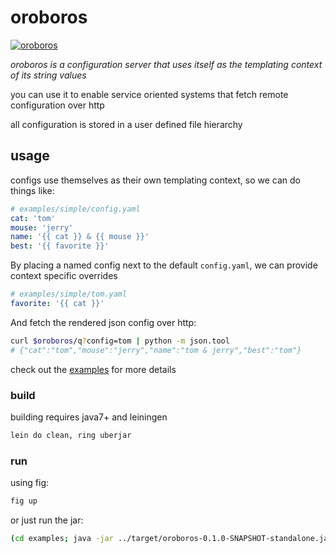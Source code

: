 # oroboros

[![oroboros](http://i.imgur.com/RL7v1G0.jpg)](#)

*oroboros is a configuration server that uses itself as the templating context of its string values*

you can use it to enable service oriented systems that fetch remote configuration over http

all configuration is stored in a user defined file hierarchy

## usage

configs use themselves as their own templating context, so we can do things like:

~~~yml
# examples/simple/config.yaml
cat: 'tom'
mouse: 'jerry'
name: '{{ cat }} & {{ mouse }}'
best: '{{ favorite }}'
~~~

By placing a named config next to the default `config.yaml`, we can provide context specific overrides

~~~yml
# examples/simple/tom.yaml
favorite: '{{ cat }}'
~~~

And fetch the rendered json config over http:

~~~sh
curl $oroboros/q?config=tom | python -m json.tool
# {"cat":"tom","mouse":"jerry","name":"tom & jerry","best":"tom"}
~~~

check out the [examples](examples) for more details

### build

building requires java7+ and leiningen

~~~sh
lein do clean, ring uberjar
~~~

### run

using fig:

~~~sh
fig up
~~~

or just run the jar:

~~~sh
(cd examples; java -jar ../target/oroboros-0.1.0-SNAPSHOT-standalone.jar)
~~~
